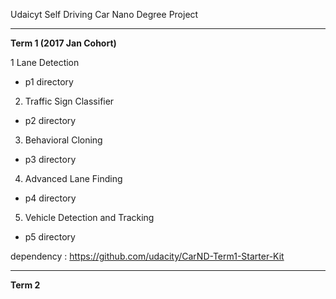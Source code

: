 Udaicyt Self Driving Car Nano Degree Project

---
**Term 1 (2017 Jan Cohort)**

1 Lane Detection 
- p1 directory

2. Traffic Sign Classifier
- p2 directory

3. Behavioral Cloning
- p3 directory

4. Advanced Lane Finding
- p4 directory

5. Vehicle Detection and Tracking
- p5 directory

dependency : https://github.com/udacity/CarND-Term1-Starter-Kit

---
**Term 2** 

